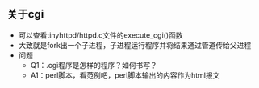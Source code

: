 ## 关于cgi
* 可以查看tinyhttpd/httpd.c文件的execute_cgi()函数
* 大致就是fork出一个子进程，子进程运行程序并将结果通过管道传给父进程
* 问题
  * Q1：.cgi程序是怎样的程序？如何书写？
  * A1：perl脚本，看范例吧，perl脚本输出的内容作为html报文